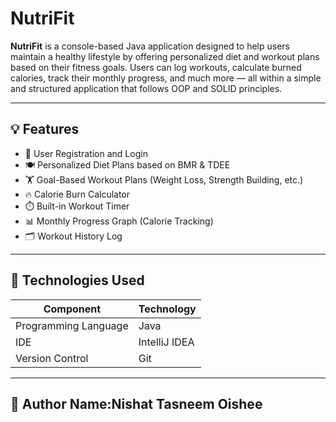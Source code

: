 # NutriFit

**NutriFit** is a console-based Java application designed to help users maintain a healthy lifestyle by offering personalized diet and workout plans based on their fitness goals. Users can log workouts, 
calculate burned calories, track their monthly progress, and much more — all within a simple and structured application that follows OOP and SOLID principles.

---

## 💡 Features

- 👤 User Registration and Login
- 🍽️ Personalized Diet Plans based on BMR & TDEE
- 🏋️ Goal-Based Workout Plans (Weight Loss, Strength Building, etc.)
- 🔥 Calorie Burn Calculator
- ⏱️ Built-in Workout Timer
- 📊 Monthly Progress Graph (Calorie Tracking)
- 🗂️ Workout History Log

---

## 🧮 Technologies Used

| Component            | Technology             |
|----------------------|------------------------|
| Programming Language | Java                   |
| IDE                  | IntelliJ IDEA          |
| Version Control      | Git                    |

---
👤 Author
Name:Nishat Tasneem Oishee
---


